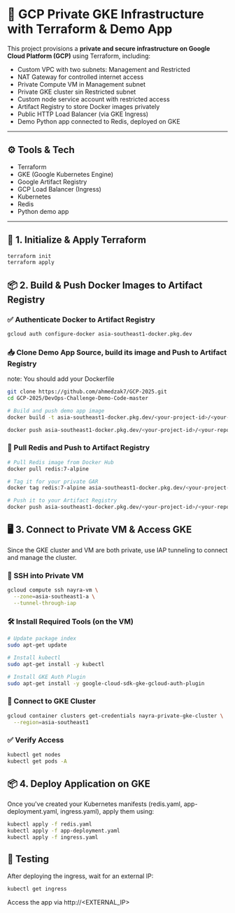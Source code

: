 # 🔐 GCP Private GKE Infrastructure with Terraform & Demo App

This project provisions a **private and secure infrastructure on Google Cloud Platform (GCP)** using Terraform, including:

- Custom VPC with two subnets: Management and Restricted
- NAT Gateway for controlled internet access
- Private Compute VM in Management subnet
- Private GKE cluster sin Restricted subnet
- Custom node service account with restricted access
- Artifact Registry to store Docker images privately
- Public HTTP Load Balancer (via GKE Ingress)
- Demo Python app connected to Redis, deployed on GKE

---

## ⚙️ Tools & Tech

- Terraform
- GKE (Google Kubernetes Engine)
- Google Artifact Registry
- GCP Load Balancer (Ingress)
- Kubernetes
- Redis
- Python demo app

---

## 🚀 1. Initialize & Apply Terraform

```bash
terraform init
terraform apply
```
## 📦 2. Build & Push Docker Images to Artifact Registry
### ✅ Authenticate Docker to Artifact Registry
```bash
gcloud auth configure-docker asia-southeast1-docker.pkg.dev
```
### 📥 Clone Demo App Source, build its image and Push to Artifact Registry 
note: You should add your Dockerfile
```bash
git clone https://github.com/ahmedzak7/GCP-2025.git
cd GCP-2025/DevOps-Challenge-Demo-Code-master

# Build and push demo app image
docker build -t asia-southeast1-docker.pkg.dev/<your-project-id>/<your-repo>/nayra-image:latest .

docker push asia-southeast1-docker.pkg.dev/<your-project-id>/<your-repo>/nayra-image:latest

```
### 🧊 Pull Redis and Push to Artifact Registry
```bash
# Pull Redis image from Docker Hub
docker pull redis:7-alpine

# Tag it for your private GAR
docker tag redis:7-alpine asia-southeast1-docker.pkg.dev/<your-project-id>/<your-repo>/redis:7-alpine

# Push it to your Artifact Registry
docker push asia-southeast1-docker.pkg.dev/<your-project-id>/<your-repo>/redis:7-alpine
```
## 🖥️ 3. Connect to Private VM & Access GKE
Since the GKE cluster and VM are both private, use IAP tunneling to connect and manage the cluster.
### 🔐 SSH into Private VM
```bash
gcloud compute ssh nayra-vm \
  --zone=asia-southeast1-a \
  --tunnel-through-iap
```
### 🛠️ Install Required Tools (on the VM)
```bash
# Update package index
sudo apt-get update

# Install kubectl
sudo apt-get install -y kubectl

# Install GKE Auth Plugin
sudo apt-get install -y google-cloud-sdk-gke-gcloud-auth-plugin
```
### 🔗 Connect to GKE Cluster
```bash
gcloud container clusters get-credentials nayra-private-gke-cluster \
  --region=asia-southeast1
```
### ✅ Verify Access
```bash
kubectl get nodes
kubectl get pods -A
```
## 📦 4. Deploy Application on GKE
Once you've created your Kubernetes manifests (redis.yaml, app-deployment.yaml, ingress.yaml), apply them using:
```bash
kubectl apply -f redis.yaml
kubectl apply -f app-deployment.yaml
kubectl apply -f ingress.yaml
```
## 🧪 Testing
After deploying the ingress, wait for an external IP:
```bash
kubectl get ingress
```
Access the app via http://<EXTERNAL_IP>